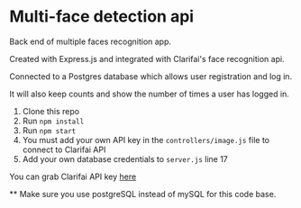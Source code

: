 # Multi-face detection api
Back end of multiple faces recognition app.

Created with Express.js and integrated with Clarifai's face recognition api.

Connected to a Postgres database which allows user registration and log in.

It will also keep counts and show the number of times a user has logged in.

1. Clone this repo
2. Run `npm install`
3. Run `npm start`
4. You must add your own API key in the `controllers/image.js` file to connect to Clarifai API
5. Add your own database credentials to `server.js` line 17

You can grab Clarifai API key [here](https://www.clarifai.com/)

** Make sure you use postgreSQL instead of mySQL for this code base.
